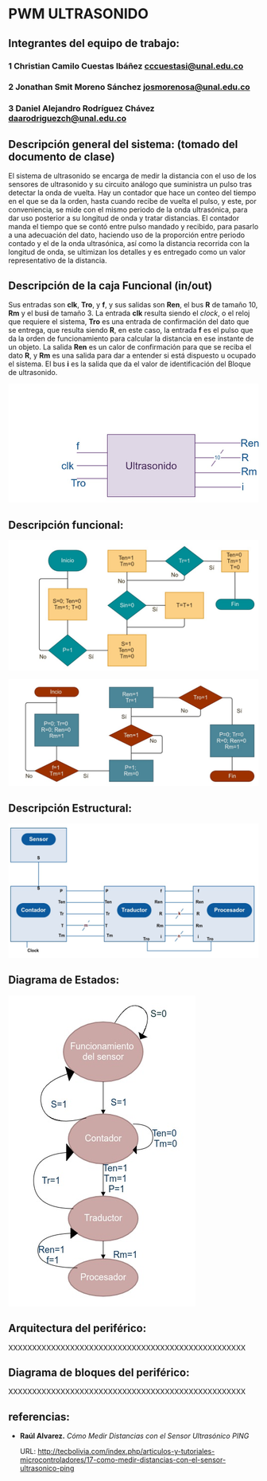 # PWM ULTRASONIDO

## Integrantes del equipo de trabajo:

### 1 Christian Camilo Cuestas Ibáñez cccuestasi@unal.edu.co
### 2 Jonathan Smit Moreno Sánchez josmorenosa@unal.edu.co
### 3 Daniel Alejandro Rodríguez Chávez daarodriguezch@unal.edu.co

## Descripción general del sistema: (tomado del documento de clase)

El sistema de ultrasonido se encarga de medir la distancia con el uso de los sensores de ultrasonido y su circuito análogo que suministra un pulso tras detectar la onda de vuelta. Hay un contador que hace un conteo del tiempo en el que se da la orden, hasta cuando recibe de vuelta el pulso, y este, por conveniencia, se mide con el mismo periodo de la onda ultrasónica, para dar uso posterior a su longitud de onda y tratar distancias. El contador manda el tiempo que se contó entre pulso mandado y recibido, para pasarlo a una adecuación del dato, haciendo uso de la proporción entre periodo contado y el de la onda ultrasónica, así como la distancia recorrida con la longitud de onda, se ultimizan los detalles y es entregado como un valor representativo de la distancia.

## Descripción de la caja Funcional  (in/out)

<!--
La caja negra del sistema de ultrasonido tiene como entradas un trigger (trigg) para el conteo del tiempo y las entradas del circuito análogo de ultrasonido. La salida es la distancia calculada. Además, las señales INIT(entrada) y DONE(salida),  se utilizan para iniciar el proceso de medición y para indicar que el resultado está disponible, respectivamente.

[Diagrama Caja Negra](/03_document/img/UltrasonidoDiagramaCajaNegra.jpg)
-->


Sus entradas son **clk**, **Tro**, y **f**, y sus salidas son **Ren**, el bus **R** de tamaño 10, **Rm** y el bus**i** de tamaño 3. La entrada **clk** resulta siendo el <i>clock</i>, o el reloj que requiere el sistema, **Tro** es una entrada de confirmación del dato que se entrega, que resulta siendo **R**, en este caso, la entrada **f** es el pulso que da la orden de funcionamiento para calcular la distancia en ese instante de un objeto. La salida **Ren** es un calor de confirmación para que se reciba el dato **R**, y **Rm** es una salida para dar a entender si está dispuesto u ocupado el sistema. El bus **i** es la salida que da el valor de identificación del Bloque de ultrasonido.

![](https://github.com/Fabeltranm/FPGA-Game-D1/blob/master/HW/RTL/08ULTRASONIDO/Version_02/03%20document/img/Caja%20Funcional%20ultrasonido)


## Descripción funcional:


<!--
El pulso para iniciar, ingresa por **f**, y en **Rm** debe estar en 1, para poderlo recibir; así recibiera una señal cuadrada, se tomará por un pulso, y **Rm** dejará en claro eso. luego, esta pasará por el contador, y equivaldrá a la entrada/salida **S** la cual volverá a mandar un pulso al recibir la señal ultrasónica de vuelta. El contador contabilizará el tiempo en valores iguales de periodo a la de la onda de ultrasonido, y, recibido el pulso de vuelta, dejará de contar y **Ten** estará en 1, la cual indicará disponibilidad del contador para pasar el dato por **T**, de tamaño 10 el bus, y una vez recibido el dato, tendrá confirmación por **Tr** el contador para poder dar disponibilidad, la cual se dará por **Tm**. El que es llamado <i>Traductor</i> por las características de adecuación del dato en dicho módulo. En este el dato recibido será tratado por proporciones, dada la longitud de onda conocida en el sensor (7500m) según el <i>datasheet</i> y su periodo, por lo que, el conteo se adecuará a un valor proporcional al periodo para sacar la relación donde habría una proporcionalidad triangular con la longitud de onda también. El recorrido de la onda es dos (2) veces la distancia que queremos, por ende, el recorrido se divide en 2, y el dato pasa por **R** de tamaño 10 hacia el procesador, con la indicación de **Ren** en 1, para indicar que está disponible el dato, y cuando sea recibido, se recibe un valor de **Tro** en 1, para decir que el dato fue recibido, y la salida **Rm** indicará que estará disponible poniéndose en 1 de nuevo.
-->

![](https://github.com/Fabeltranm/FPGA-Game-D1/blob/master/HW/RTL/08ULTRASONIDO/Version_02/03%20document/img/f.%20funcional%20CONTADOR)

![](https://github.com/Fabeltranm/FPGA-Game-D1/blob/master/HW/RTL/08ULTRASONIDO/Version_02/03%20document/img/f.%20funcional%20Traductor)

## Descripción Estructural:

![](https://github.com/Fabeltranm/FPGA-Game-D1/blob/master/HW/RTL/08ULTRASONIDO/Version_02/03%20document/img/Diagrama%20Estructural)

## Diagrama de Estados:

![](https://github.com/Fabeltranm/FPGA-Game-D1/blob/master/HW/RTL/08ULTRASONIDO/Version_02/03%20document/img/Diagrama%20de%20Estados)

## Arquitectura del periférico:

XXXXXXXXXXXXXXXXXXXXXXXXXXXXXXXXXXXXXXXXXXXXXXXXXX

## Diagrama de bloques del periférico:

XXXXXXXXXXXXXXXXXXXXXXXXXXXXXXXXXXXXXXXXXXXXXXXXXX

## referencias:
<ul> 
<li><b>Raúl Alvarez.</b> <i>Cómo Medir Distancias con el Sensor Ultrasónico PING</i>
<p>URL: <a href="url">http://tecbolivia.com/index.php/articulos-y-tutoriales-microcontroladores/17-como-medir-distancias-con-el-sensor-ultrasonico-ping</a></p></li> 
</ul> 
